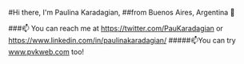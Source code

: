 #Hi there, I'm Paulina Karadagian,
##from Buenos Aires, Argentina 👋

###📫 You can reach me at https://twitter.com/PauKaradagian or https://www.linkedin.com/in/paulinakaradagian/
#####📫You can try www.pvkweb.com too!

<!--
**PaulinaKaradagian/PaulinaKaradagian** is a ✨ _special_ ✨ repository because its `README.md` (this file) appears on your GitHub profile.

Everything you read here (including this page) is totally under developement!

- 🔭 I’m currently working with Python, Html5, CSS, Bootstrap and JS.
- 🌱 I’m currently learning React

